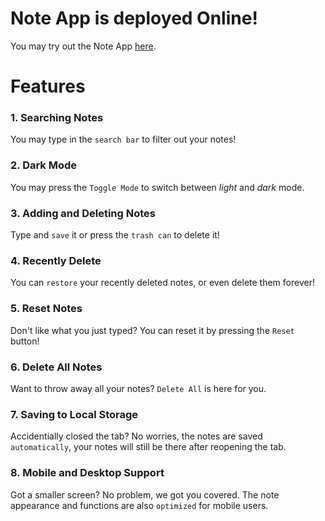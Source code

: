 # Note App is deployed Online!


You may try out the Note App [here](https://locolin1204.github.io/Note-App-React.js).

# Features
### __1. Searching Notes__
You may type in the `search bar` to filter out your notes!

### __2. Dark Mode__
You may press the `Toggle Mode` to switch between _light_ and _dark_ mode.

### __3. Adding and Deleting Notes__
Type and `save` it or press the `trash can` to delete it!

### __4. Recently Delete__
You can `restore` your recently deleted notes, or even delete them forever!

### __5. Reset Notes__
Don't like what you just typed? You can reset it by pressing the `Reset` button!

### __6. Delete All Notes__
Want to throw away all your notes? `Delete All` is here for you.

### __7. Saving to Local Storage__
Accidentially closed the tab? No worries, the notes are saved `automatically`, your notes will still be there after reopening the tab.

### __8. Mobile and Desktop Support__
Got a smaller screen? No problem, we got you covered. The note appearance and functions are also `optimized` for mobile users.